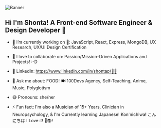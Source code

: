 ![Banner](https://github.com/ShonTechDev/shontechdev/blob/main/resizedbannergit.png)
<!--**ShonTechDev/shontechdev** is a ✨ _special_ ✨ repository because its `README.md` (this file) appears on your GitHub profile.-->
## Hi I'm Shonta! A Front-end Software Engineer & Design Developer 👋
- 🔭 I’m currently working on 🌱: JavaScript, React, Express, MongoDB, UX Research, UX/UI Design Certification
- 👯 I love to collaborate on: Passion/Mission-Driven Applications and Projects! :-D
- 🤝 LinkedIn: https://www.linkedin.com/in/shontap/👯‍♀

- 💬 Ask me about: FOOD! 🍽️ 100Devs Agency, Self-Teaching, Anime, Music, Polyglotism
- 😄 Pronouns: she/her
- ⚡ Fun fact: I'm also a Musician of 15+ Years, Clinician in Neuropsychology, & I'm Currently learning Japanese! Kon'nichiwa! こんにちは  I Love it! 🩵📚!
